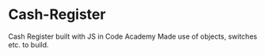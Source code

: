 # Cash-Register
Cash Register built with JS in Code Academy
Made use of objects, switches etc. to build.
